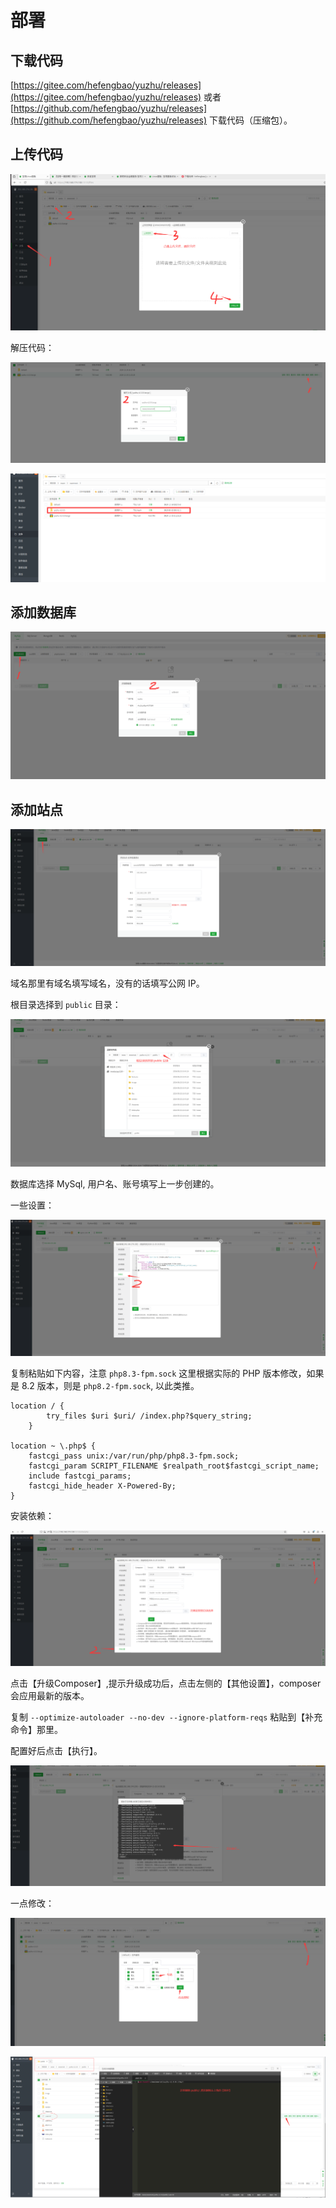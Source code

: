 # 部署

## 下载代码

[https://gitee.com/hefengbao/yuzhu/releases](https://gitee.com/hefengbao/yuzhu/releases) 或者 [https://github.com/hefengbao/yuzhu/releases](https://github.com/hefengbao/yuzhu/releases) 下载代码（压缩包）。

## 上传代码

![](../images/bt12.png)


解压代码：

![](../images/bt13.png)

![](../images/bt14.png)


## 添加数据库

![](../images/bt15.png)

## 添加站点

![](../images/bt18.png)

域名那里有域名填写域名，没有的话填写公网 IP。

根目录选择到 `public` 目录：

![](../images/bt19.png)

数据库选择 MySql, 用户名、账号填写上一步创建的。


一些设置：


![](../images/bt21.png)


复制粘贴如下内容，注意 `php8.3-fpm.sock` 这里根据实际的 PHP 版本修改，如果是 8.2 版本，则是 `php8.2-fpm.sock`, 以此类推。

```
location / {
        try_files $uri $uri/ /index.php?$query_string;
    }

location ~ \.php$ {
    fastcgi_pass unix:/var/run/php/php8.3-fpm.sock;
    fastcgi_param SCRIPT_FILENAME $realpath_root$fastcgi_script_name;
    include fastcgi_params;
    fastcgi_hide_header X-Powered-By;
}
```

安装依赖：

![](../images/bt23.png)

点击【升级Composer】,提示升级成功后，点击左侧的【其他设置】，composer 会应用最新的版本。

复制 `--optimize-autoloader --no-dev --ignore-platform-reqs` 粘贴到【补充命令】那里。

配置好后点击【执行】。


![](../images/bt22.png)



一点修改：

![](../images/bt24.png)

![](../images/bt25.png)
